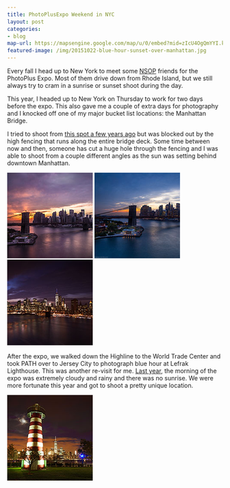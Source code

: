 ```yaml
---
title: PhotoPlusExpo Weekend in NYC
layout: post
categories:
- blog
map-url: https://mapsengine.google.com/map/u/0/embed?mid=zIcU4OgQmYYI.kyDpueWB5HR8
featured-image: /img/20151022-blue-hour-sunset-over-manhattan.jpg
---
```


Every fall I head up to New York to meet some [NSOP](http://newschoolofphotography.com/content.php?r=2317-Photo-Expo-2015-wrap-up! "New School of Photography") friends for the PhotoPlus Expo. Most of them drive down from Rhode Island, but we still always try to cram in a sunrise or sunset shoot during the day.

This year, I headed up to New York on Thursday to work for two days before the expo. This also gave me a couple of extra days for photography and I knocked off one of my major bucket list locations: the Manhattan Bridge.

I tried to shoot from [this spot a few years ago](https://instagram.com/p/j-iwJsIfvZ/?taken-by=frigidlight) but was blocked out by the high fencing that runs along the entire bridge deck. Some time between now and then, someone has cut a huge hole through the fencing and I was able to shoot from a couple different angles as the sun was setting behind downtown Manhattan.

<a href="/img/20151022-manhattan-bridge-sunset.jpg" data-featherlight=""><img src="/img/20151022-manhattan-bridge-sunset-thumb.jpg"></a>
<a href="/img/20151022-blue-hour-sunset-over-manhattan.jpg" data-featherlight=""><img src="/img/20151022-blue-hour-sunset-over-manhattan-thumb.jpg"></a>
<a href="/img/20151022-night-sunset-over-manhattan.jpg" data-featherlight=""><img src="/img/20151022-night-sunset-over-manhattan-thumb.jpg"></a>

After the expo, we walked down the Highline to the World Trade Center and took PATH over to Jersey City to photograph blue hour at Lefrak Lighthouse. This was another re-visit for me. <a href="https://www.instagram.com/p/u36-BkofrZ/">Last year</a>, the morning of the expo was extremely cloudy and rainy and there was no sunrise. We were more fortunate this year and got to shoot a pretty unique location.

<a href="/img/20151024-lefrak-lighthouse-blue-hour.jpg" data-featherlight=""><img src="/img/20151024-lefrak-lighthouse-blue-hour-thumb.jpg"></a>
